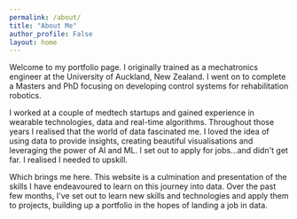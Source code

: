 ```yaml
---
permalink: /about/
title: "About Me"
author_profile: False
layout: home
---
```


Welcome to my portfolio page. I originally trained as a mechatronics engineer at the University of Auckland, New Zealand. I went on to complete a Masters and PhD focusing on developing control systems for rehabilitation robotics. 

I worked at a couple of medtech startups and gained experience in wearable technologies, data and real-time algorithms. Throughout those years I realised that the world of data fascinated me. I loved the idea of using data to provide insights, creating beautiful visualisations and leveraging the power of AI and ML. I set out to apply for jobs...and didn't get far. I realised I needed to upskill.

Which brings me here. This website is a culmination and presentation of the skills I have endeavoured to learn on this journey into data. Over the past few months, I've set out to learn new skills and technologies and apply them to projects, building up a portfolio in the hopes of landing a job in data. 